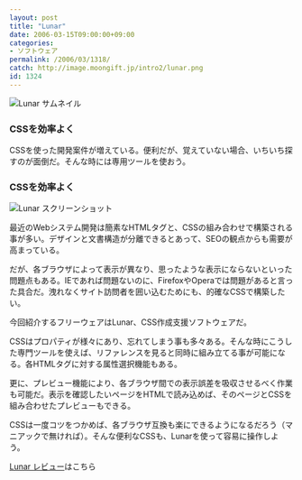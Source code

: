 ```yaml
---
layout: post
title: "Lunar"
date: 2006-03-15T09:00:00+09:00
categories:
- ソフトウェア
permalink: /2006/03/1318/
catch: http://image.moongift.jp/intro2/lunar.png
id: 1324
---
```

 ![Lunar サムネイル](http://image.moongift.jp/intro2/lunar.t.png "Lunar サムネイル")
  

### CSSを効率よく
  
CSSを使った開発案件が増えている。便利だが、覚えていない場合、いちいち探すのが面倒だ。そんな時には専用ツールを使おう。  
<!--more-->  

### CSSを効率よく
  

![Lunar スクリーンショット](http://image.moongift.jp/intro2/lunar.png "Lunar スクリーンショット")

  

最近のWebシステム開発は簡素なHTMLタグと、CSSの組み合わせで構築される事が多い。デザインと文書構造が分離できるとあって、SEOの観点からも需要が高まっている。

  

だが、各ブラウザによって表示が異なり、思ったような表示にならないといった問題点もある。IEであれば問題ないのに、FirefoxやOperaでは問題があると言った具合だ。洩れなくサイト訪問者を囲い込むためにも、的確なCSSで構築したい。

  

今回紹介するフリーウェアはLunar、CSS作成支援ソフトウェアだ。

  

CSSはプロパティが様々にあり、忘れてしまう事も多々ある。そんな時にこうした専門ツールを使えば、リファレンスを見ると同時に組み立てる事が可能になる。各HTMLタグに対する属性選択機能もある。

  

更に、プレビュー機能により、各ブラウザ間での表示誤差を吸収させるべく作業も可能だ。表示を確認したいページをHTMLで読み込めば、そのページとCSSを組み合わせたプレビューもできる。

  

CSSは一度コツをつかめば、各ブラウザ互換も楽にできるようになるだろう（マニアックで無ければ）。そんな便利なCSSも、Lunarを使って容易に操作しよう。

  

[Lunar レビュー](http://fw.moongift.jp/review/i-1331.html)はこちら

